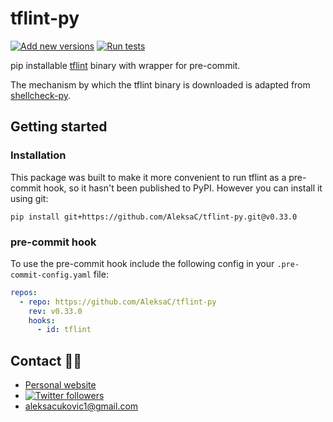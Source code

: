 # tflint-py

[![Add new versions](https://github.com/AleksaC/tflint-py/actions/workflows/add-new-versions.yml/badge.svg)](https://github.com/AleksaC/tflint-py/actions/workflows/add-new-versions.yml)
[![Run tests](https://github.com/AleksaC/tflint-py/actions/workflows/tests.yml/badge.svg)](https://github.com/AleksaC/tflint-py/actions/workflows/tests.yml)

pip installable [tflint](https://github.com/terraform-linters/tflint) binary with wrapper for pre-commit.

The mechanism by which the tflint binary is downloaded is adapted from
[shellcheck-py](https://github.com/shellcheck-py/shellcheck-py).

## Getting started

### Installation

This package was built to make it more convenient to run tflint as a pre-commit
hook, so it hasn't been published to PyPI. However you can install it using git:

```shell script
pip install git+https://github.com/AleksaC/tflint-py.git@v0.33.0
```

### pre-commit hook

To use the pre-commit hook include the following config in your `.pre-commit-config.yaml` file:

```yaml
repos:
  - repo: https://github.com/AleksaC/tflint-py
    rev: v0.33.0
    hooks:
      - id: tflint
```

## Contact 🙋‍♂️
- [Personal website](https://aleksac.me)
- <a target="_blank" href="http://twitter.com/aleksa_c_"><img alt='Twitter followers' src="https://img.shields.io/twitter/follow/aleksa_c_.svg?style=social"></a>
- aleksacukovic1@gmail.com
